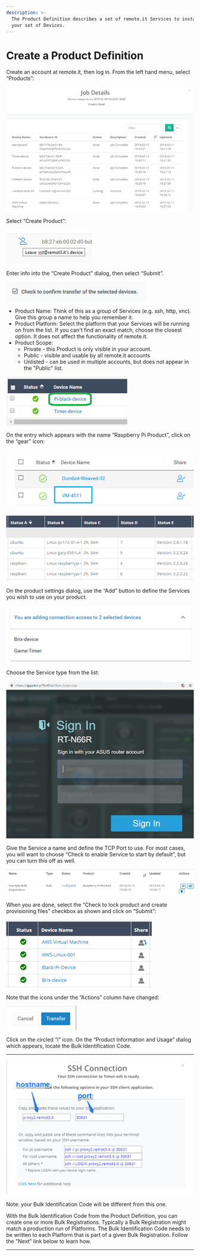 ```yaml
---
description: >-
  The Product Definition describes a set of remote.it Services to install on
  your set of Devices.
---
```


# Create a Product Definition

Create an account at remote.it, then log in.  From the left hand menu, select “Products”:

![](../../.gitbook/assets/image%20%2877%29.png)

Select “Create Product”:

![](../../.gitbook/assets/image%20%2857%29.png)

Enter info into the “Create Product” dialog, then select “Submit”.

![](../../.gitbook/assets/image%20%28118%29.png)

* Product Name: Think of this as a group of Services \(e.g. ssh, http, vnc\).  Give this group a name to help you remember it.
* Product Platform: Select the platform that your Services will be running on from the list.  If you can't find an exact match, choose the closest option.  It does not affect the functionality of remote.it.
* Product Scope: 
  * Private - this Product is only visible in your account.
  * Public - visible and usable by all remote.it accounts
  * Unlisted - can be used in multiple accounts, but does not appear in the "Public" list.

![](../../.gitbook/assets/image%20%28341%29.png)

On the entry which appears with the name “Raspberry Pi Product”, click on the “gear” icon:

![](../../.gitbook/assets/image%20%2855%29.png)

![](../../.gitbook/assets/image%20%28225%29.png)

On the product settings dialog, use the “Add” button to define the Services you wish to use on your product.  

![](../../.gitbook/assets/image%20%28271%29.png)

Choose the Service type from the list:

![](../../.gitbook/assets/image%20%28321%29.png)

Give the Service a name and define the TCP Port to use.  For most cases, you will want to choose “Check to enable Service to start by default”, but you can turn this off as well.

![](../../.gitbook/assets/image%20%28340%29.png)

When you are done, select the “Check to lock product and create provisioning files” checkbox as shown and click on “Submit”:

![](../../.gitbook/assets/image%20%28258%29.png)

Note that the icons under the “Actions” column have changed:

![](../../.gitbook/assets/image%20%28370%29.png)

Click on the circled “i” icon.  On the “Product Information and Usage” dialog which appears, locate the Bulk Identification Code.  
****

![](../../.gitbook/assets/image%20%28262%29.png)

Note: your Bulk Identification Code will be different from this one.  

With the Bulk Identification Code from the Product Definition, you can create one or more Bulk Registrations.  Typically a Bulk Registration might match a production run of Platforms.  The Bulk Identification Code needs to be written to each Platform that is part of a given Bulk Registration.  Follow the "Next" link below to learn how.  
****

